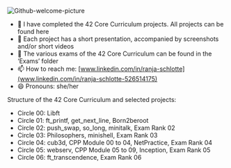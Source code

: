 ![Github-welcome-picture](https://github.com/RanniSch/rannisch/assets/104382315/182ee655-6318-43ba-bf5f-5007b85e9b1d)




- 🔭 I have completed the 42 Core Curriculum projects. All projects can be found here
- 🌱 Each project has a short presentation, accompanied by screenshots and/or short videos
- 💬 The various exams of the 42 Core Curriculum can be found in the ‘Exams’ folder
- 📫 How to reach me: [www.linkedin.com/in/ranja-schlotte](www.linkedin.com/in/ranja-schlotte-526514175)
- 😄 Pronouns: she/her

Structure of the 42 Core Curriculum and selected projects:
- Circle 00: Libft
- Circle 01: ft_printf, get_next_line, Born2beroot
- Circle 02: push_swap, so_long, minitalk, Exam Rank 02
- Circle 03: Philosophers, minishell, Exam Rank 03
- Circle 04: cub3d, CPP Module 00 to 04, NetPractice, Exam Rank 04
- Circle 05: webserv, CPP Module 05 to 09, Inception, Exam Rank 05
- Circle 06: ft_transcendence, Exam Rank 06
